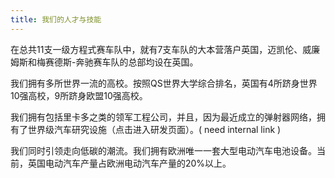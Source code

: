 ```yaml
---
title: 我们的人才与技能
---
```


在总共11支一级方程式赛车队中，就有7支车队的大本营落户英国，迈凯伦、威廉姆斯和梅赛德斯-奔驰赛车队的总部均设在英国。

我们拥有多所世界一流的高校。按照QS世界大学综合排名，英国有4所跻身世界10强高校，9所跻身欧盟10强高校。

我们拥有包括里卡多之类的领军工程公司，并且，因为最近成立的弹射器网络，拥有了世界级汽车研究设施（点击进入研发页面）。( need internal link ) 

我们同时引领走向低碳的潮流。我们拥有欧洲唯一一套大型电动汽车电池设备。当前，英国电动汽车产量占欧洲电动汽车产量的20%以上。

